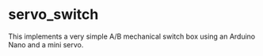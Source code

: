 # servo_switch
This implements a very simple A/B mechanical switch box using an Arduino Nano and a mini servo.
